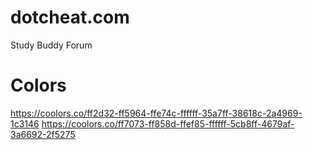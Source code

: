 # dotcheat.com
Study Buddy Forum


# Colors 
https://coolors.co/ff2d32-ff5964-ffe74c-ffffff-35a7ff-38618c-2a4969-1c3146
https://coolors.co/ff7073-ff858d-ffef85-ffffff-5cb8ff-4679af-3a6692-2f5275
